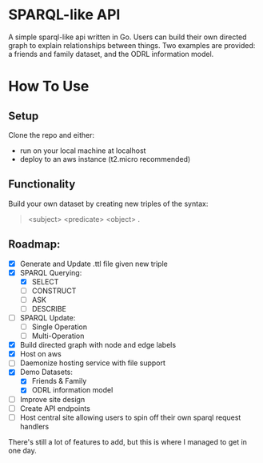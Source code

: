 # SPARQL-like API
A simple sparql-like api written in Go.
Users can build their own directed graph to explain relationships between things. Two examples are provided: a friends and family dataset, and the ODRL information model.

# How To Use
## Setup
Clone the repo and either:
 - run on your local machine at localhost
 - deploy to an aws instance (t2.micro recommended)
## Functionality
Build your own dataset by creating new triples of the syntax:
> \<subject\> \<predicate\> \<object\> .

## Roadmap:
-[x] Generate and Update .ttl file given new triple
-[x] SPARQL Querying:
    - [x] SELECT
    - [ ] CONSTRUCT
    - [ ] ASK
    - [ ] DESCRIBE
-[ ] SPARQL Update:
    - [ ] Single Operation
    - [ ] Multi-Operation
-[x] Build directed graph with node and edge labels
-[x] Host on aws
-[ ] Daemonize hosting service with file support
-[x] Demo Datasets:
    - [x] Friends & Family
    - [x] ODRL information model
-[ ] Improve site design
-[ ] Create API endpoints
-[ ] Host central site allowing users to spin off their own sparql request handlers

There's still a lot of features to add, but this is where I managed to get in one day.